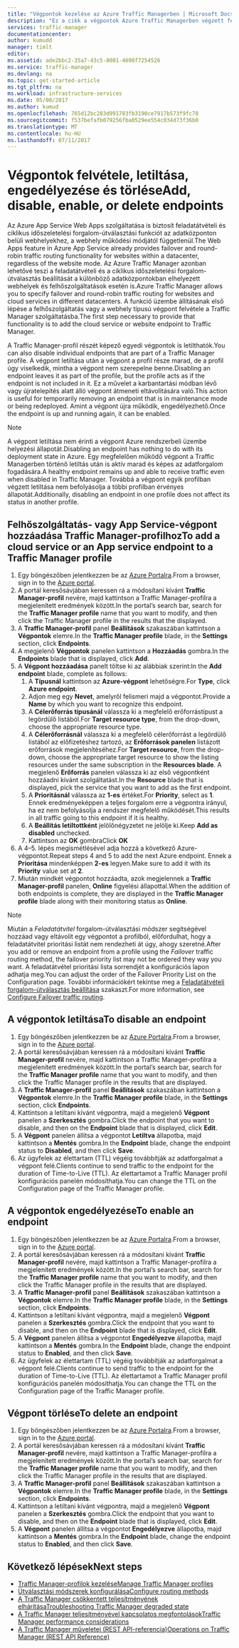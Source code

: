 ```yaml
---
title: "Végpontok kezelése az Azure Traffic Managerben | Microsoft Docs"
description: "Ez a cikk a végpontok Azure Traffic Managerben végzett felvételében, eltávolításában, engedélyezésében és letiltásában segít."
services: traffic-manager
documentationcenter: 
author: kumudd
manager: timlt
editor: 
ms.assetid: ade2bbc2-35a7-43c5-8001-4698f7254526
ms.service: traffic-manager
ms.devlang: na
ms.topic: get-started-article
ms.tgt_pltfrm: na
ms.workload: infrastructure-services
ms.date: 05/08/2017
ms.author: kumud
ms.openlocfilehash: 765d12bc283d991783fb3190ce7917b573f9fc78
ms.sourcegitcommit: f537befafb079256fba0529ee554c034d73f36b0
ms.translationtype: MT
ms.contentlocale: hu-HU
ms.lasthandoff: 07/11/2017
---
```

# <a name="add-disable-enable-or-delete-endpoints"></a><span data-ttu-id="57578-103">Végpontok felvétele, letiltása, engedélyezése és törlése</span><span class="sxs-lookup"><span data-stu-id="57578-103">Add, disable, enable, or delete endpoints</span></span>

<span data-ttu-id="57578-104">Az Azure App Service Web Apps szolgáltatása is biztosít feladatátvételi és ciklikus időszeletelési forgalom-útválasztási funkciót az adatközponton belüli webhelyekhez, a webhely működési módjától függetlenül.</span><span class="sxs-lookup"><span data-stu-id="57578-104">The Web Apps feature in Azure App Service already provides failover and round-robin traffic routing functionality for websites within a datacenter, regardless of the website mode.</span></span> <span data-ttu-id="57578-105">Az Azure Traffic Manager azonban lehetővé teszi a feladatátvételi és a ciklikus időszeletelési forgalom-útválasztás beállítását a különböző adatközpontokban elhelyezett webhelyek és felhőszolgáltatások esetén is.</span><span class="sxs-lookup"><span data-stu-id="57578-105">Azure Traffic Manager allows you to specify failover and round-robin traffic routing for websites and cloud services in different datacenters.</span></span> <span data-ttu-id="57578-106">A funkció üzembe állításának első lépése a felhőszolgáltatás vagy a webhely típusú végpont felvétele a Traffic Manager szolgáltatásba.</span><span class="sxs-lookup"><span data-stu-id="57578-106">The first step necessary to provide that functionality is to add the cloud service or website endpoint to Traffic Manager.</span></span>

<span data-ttu-id="57578-107">A Traffic Manager-profil részét képező egyedi végpontok is letilthatók.</span><span class="sxs-lookup"><span data-stu-id="57578-107">You can also disable individual endpoints that are part of a Traffic Manager profile.</span></span> <span data-ttu-id="57578-108">A végpont letiltása után a végpont a profil része marad, de a profil úgy viselkedik, mintha a végpont nem szerepelne benne.</span><span class="sxs-lookup"><span data-stu-id="57578-108">Disabling an endpoint leaves it as part of the profile, but the profile acts as if the endpoint is not included in it.</span></span> <span data-ttu-id="57578-109">Ez a művelet a karbantartási módban lévő vagy újratelepítés alatt álló végpont átmeneti eltávolítására való.</span><span class="sxs-lookup"><span data-stu-id="57578-109">This action is useful for temporarily removing an endpoint that is in maintenance mode or being redeployed.</span></span> <span data-ttu-id="57578-110">Amint a végpont újra működik, engedélyezhető.</span><span class="sxs-lookup"><span data-stu-id="57578-110">Once the endpoint is up and running again, it can be enabled.</span></span>

> [!NOTE]
> <span data-ttu-id="57578-111">A végpont letiltása nem érinti a végpont Azure rendszerbeli üzembe helyezési állapotát.</span><span class="sxs-lookup"><span data-stu-id="57578-111">Disabling an endpoint has nothing to do with its deployment state in Azure.</span></span> <span data-ttu-id="57578-112">Egy megfelelően működő végpont a Traffic Managerben történő letiltás után is aktív marad és képes az adatforgalom fogadására.</span><span class="sxs-lookup"><span data-stu-id="57578-112">A healthy endpoint remains up and able to receive traffic even when disabled in Traffic Manager.</span></span> <span data-ttu-id="57578-113">Továbbá a végpont egyik profilban végzett letiltása nem befolyásolja a többi profilban érvényes állapotát.</span><span class="sxs-lookup"><span data-stu-id="57578-113">Additionally, disabling an endpoint in one profile does not affect its status in another profile.</span></span>

## <a name="to-add-a-cloud-service-or-an-app-service-endpoint-to-a-traffic-manager-profile"></a><span data-ttu-id="57578-114">Felhőszolgáltatás- vagy App Service-végpont hozzáadása Traffic Manager-profilhoz</span><span class="sxs-lookup"><span data-stu-id="57578-114">To add a cloud service or an App service endpoint to a Traffic Manager profile</span></span>

1. <span data-ttu-id="57578-115">Egy böngészőben jelentkezzen be az [Azure Portalra](http://portal.azure.com).</span><span class="sxs-lookup"><span data-stu-id="57578-115">From a browser, sign in to the [Azure portal](http://portal.azure.com).</span></span>
2. <span data-ttu-id="57578-116">A portál keresősávjában keressen rá a módosítani kívánt **Traffic Manager-profil** nevére, majd kattintson a Traffic Manager-profilra a megjelenített eredmények között.</span><span class="sxs-lookup"><span data-stu-id="57578-116">In the portal’s search bar, search for the **Traffic Manager profile** name that you want to modify, and then click the Traffic Manager profile in the results that the displayed.</span></span>
3. <span data-ttu-id="57578-117">A **Traffic Manager-profil** panel **Beállítások** szakaszában kattintson a **Végpontok** elemre.</span><span class="sxs-lookup"><span data-stu-id="57578-117">In the **Traffic Manager profile** blade, in the **Settings** section, click **Endpoints**.</span></span>
4. <span data-ttu-id="57578-118">A megjelenő **Végpontok** panelen kattintson a **Hozzáadás** gombra.</span><span class="sxs-lookup"><span data-stu-id="57578-118">In the **Endpoints** blade that is displayed, click **Add**.</span></span>
5. <span data-ttu-id="57578-119">A **Végpont hozzáadása** panelt töltse ki az alábbiak szerint:</span><span class="sxs-lookup"><span data-stu-id="57578-119">In the **Add endpoint** blade, complete as follows:</span></span>
    1. <span data-ttu-id="57578-120">A **Típusnál** kattintson az **Azure-végpont** lehetőségre.</span><span class="sxs-lookup"><span data-stu-id="57578-120">For **Type**, click **Azure endpoint**.</span></span>
    2. <span data-ttu-id="57578-121">Adjon meg egy **Nevet**, amelyről felismeri majd a végpontot.</span><span class="sxs-lookup"><span data-stu-id="57578-121">Provide a **Name** by which you want to recognize this endpoint.</span></span>
    3. <span data-ttu-id="57578-122">A **Célerőforrás típusánál** válassza ki a megfelelő erőforrástípust a legördülő listából.</span><span class="sxs-lookup"><span data-stu-id="57578-122">For **Target resource type**, from the drop-down, choose the appropriate resource type.</span></span>
    4. <span data-ttu-id="57578-123">A **Célerőforrásnál** válassza ki a megfelelő célerőforrást a legördülő listából az előfizetéshez tartozó, az **Erőforrások panelen** listázott erőforrások megjelenítéséhez.</span><span class="sxs-lookup"><span data-stu-id="57578-123">For **Target resource**, from the drop-down, choose the appropriate target resource to show the listing resources under the same subscription in the **Resources blade**.</span></span> <span data-ttu-id="57578-124">A megjelenő **Erőforrás** panelen válassza ki az első végpontként hozzáadni kívánt szolgáltatást.</span><span class="sxs-lookup"><span data-stu-id="57578-124">In the **Resource** blade that is displayed, pick the service that you want to add as the first endpoint.</span></span>
    5. <span data-ttu-id="57578-125">A **Prioritásnál** válassza az **1-es** értéket.</span><span class="sxs-lookup"><span data-stu-id="57578-125">For **Priority**, select as **1**.</span></span> <span data-ttu-id="57578-126">Ennek eredményeképpen a teljes forgalom erre a végpontra irányul, ha ez nem befolyásolja a rendszer megfelelő működését.</span><span class="sxs-lookup"><span data-stu-id="57578-126">This results in all traffic going to this endpoint if it is healthy.</span></span>
    6. <span data-ttu-id="57578-127">A **Beállítás letiltottként** jelölőnégyzetet ne jelölje ki.</span><span class="sxs-lookup"><span data-stu-id="57578-127">Keep **Add as disabled** unchecked.</span></span>
    7. <span data-ttu-id="57578-128">Kattintson az **OK** gombra</span><span class="sxs-lookup"><span data-stu-id="57578-128">Click **OK**</span></span>
6.  <span data-ttu-id="57578-129">A 4–5. lépés megismétlésével adja hozzá a következő Azure-végpontot.</span><span class="sxs-lookup"><span data-stu-id="57578-129">Repeat steps 4 and 5 to add the next Azure endpoint.</span></span> <span data-ttu-id="57578-130">Ennek a **Prioritása** mindenképpen **2-es** legyen.</span><span class="sxs-lookup"><span data-stu-id="57578-130">Make sure to add it with its **Priority** value set at **2**.</span></span>
7.  <span data-ttu-id="57578-131">Miután mindkét végpontot hozzáadta, azok megjelennek a **Traffic Manager-profil** panelen, **Online** figyelési állapottal.</span><span class="sxs-lookup"><span data-stu-id="57578-131">When the addition of both endpoints is complete, they are displayed in the **Traffic Manager profile** blade along with their monitoring status as **Online**.</span></span>

> [!NOTE]
> <span data-ttu-id="57578-132">Miután a *Feladatátvitel* forgalom-útválasztási módszer segítségével hozzáad vagy eltávolít egy végpontot a profilból, előfordulhat, hogy a feladatátvitel prioritási listát nem rendezheti át úgy, ahogy szeretné.</span><span class="sxs-lookup"><span data-stu-id="57578-132">After you add or remove an endpoint from a profile using the *Failover* traffic routing method, the failover priority list may not be ordered they way you want.</span></span> <span data-ttu-id="57578-133">A feladatátvétel prioritási lista sorrendjét a konfigurációs lapon adhatja meg.</span><span class="sxs-lookup"><span data-stu-id="57578-133">You can adjust the order of the Failover Priority List on the Configuration page.</span></span> <span data-ttu-id="57578-134">További információkért tekintse meg a [Feladatátvételi forgalom-útválasztás beállítása](traffic-manager-configure-failover-routing-method.md) szakaszt.</span><span class="sxs-lookup"><span data-stu-id="57578-134">For more information, see [Configure Failover traffic routing](traffic-manager-configure-failover-routing-method.md).</span></span>

## <a name="to-disable-an-endpoint"></a><span data-ttu-id="57578-135">A végpontok letiltása</span><span class="sxs-lookup"><span data-stu-id="57578-135">To disable an endpoint</span></span>

1. <span data-ttu-id="57578-136">Egy böngészőben jelentkezzen be az [Azure Portalra](http://portal.azure.com).</span><span class="sxs-lookup"><span data-stu-id="57578-136">From a browser, sign in to the [Azure portal](http://portal.azure.com).</span></span>
2. <span data-ttu-id="57578-137">A portál keresősávjában keressen rá a módosítani kívánt **Traffic Manager-profil** nevére, majd kattintson a Traffic Manager-profilra a megjelenített eredmények között.</span><span class="sxs-lookup"><span data-stu-id="57578-137">In the portal’s search bar, search for the  **Traffic Manager profile** name that you want to modify, and then click the Traffic Manager profile in the results that are displayed.</span></span>
3. <span data-ttu-id="57578-138">A **Traffic Manager-profil** panel **Beállítások** szakaszában kattintson a **Végpontok** elemre.</span><span class="sxs-lookup"><span data-stu-id="57578-138">In the **Traffic Manager profile** blade, in the **Settings** section, click **Endpoints**.</span></span> 
4. <span data-ttu-id="57578-139">Kattintson a letiltani kívánt végpontra, majd a megjelenő **Végpont** panelen a **Szerkesztés** gombra.</span><span class="sxs-lookup"><span data-stu-id="57578-139">Click the endpoint that you want to disable, and then on the **Endpoint** blade that is displayed, click **Edit**.</span></span>
5. <span data-ttu-id="57578-140">A **Végpont** panelen állítsa a végpontot **Letiltva** állapotba, majd kattintson a **Mentés** gombra.</span><span class="sxs-lookup"><span data-stu-id="57578-140">In the **Endpoint** blade, change the endpoint status to **Disabled**, and then click **Save**.</span></span>
6. <span data-ttu-id="57578-141">Az ügyfelek az élettartam (TTL) végéig továbbítják az adatforgalmat a végpont felé.</span><span class="sxs-lookup"><span data-stu-id="57578-141">Clients continue to send traffic to the endpoint for the duration of Time-to-Live (TTL).</span></span> <span data-ttu-id="57578-142">Az élettartamot a Traffic Manager profil konfigurációs panelén módosíthatja.</span><span class="sxs-lookup"><span data-stu-id="57578-142">You can change the TTL on the Configuration page of the Traffic Manager profile.</span></span>

## <a name="to-enable-an-endpoint"></a><span data-ttu-id="57578-143">A végpontok engedélyezése</span><span class="sxs-lookup"><span data-stu-id="57578-143">To enable an endpoint</span></span>

1. <span data-ttu-id="57578-144">Egy böngészőben jelentkezzen be az [Azure Portalra](http://portal.azure.com).</span><span class="sxs-lookup"><span data-stu-id="57578-144">From a browser, sign in to the [Azure portal](http://portal.azure.com).</span></span>
2. <span data-ttu-id="57578-145">A portál keresősávjában keressen rá a módosítani kívánt **Traffic Manager-profil** nevére, majd kattintson a Traffic Manager-profilra a megjelenített eredmények között.</span><span class="sxs-lookup"><span data-stu-id="57578-145">In the portal’s search bar, search for the  **Traffic Manager profile** name that you want to modify, and then click the Traffic Manager profile in the results that are displayed.</span></span>
3. <span data-ttu-id="57578-146">A **Traffic Manager-profil** panel **Beállítások** szakaszában kattintson a **Végpontok** elemre.</span><span class="sxs-lookup"><span data-stu-id="57578-146">In the **Traffic Manager profile** blade, in the **Settings** section, click **Endpoints**.</span></span> 
4. <span data-ttu-id="57578-147">Kattintson a letiltani kívánt végpontra, majd a megjelenő **Végpont** panelen a **Szerkesztés** gombra.</span><span class="sxs-lookup"><span data-stu-id="57578-147">Click the endpoint that you want to disable, and then on the **Endpoint** blade that is displayed, click **Edit**.</span></span>
5. <span data-ttu-id="57578-148">A **Végpont** panelen állítsa a végpontot **Engedélyezve** állapotba, majd kattintson a **Mentés** gombra.</span><span class="sxs-lookup"><span data-stu-id="57578-148">In the **Endpoint** blade, change the endpoint status to **Enabled**, and then click **Save**.</span></span>
6. <span data-ttu-id="57578-149">Az ügyfelek az élettartam (TTL) végéig továbbítják az adatforgalmat a végpont felé.</span><span class="sxs-lookup"><span data-stu-id="57578-149">Clients continue to send traffic to the endpoint for the duration of Time-to-Live (TTL).</span></span> <span data-ttu-id="57578-150">Az élettartamot a Traffic Manager profil konfigurációs panelén módosíthatja.</span><span class="sxs-lookup"><span data-stu-id="57578-150">You can change the TTL on the Configuration page of the Traffic Manager profile.</span></span>

## <a name="to-delete-an-endpoint"></a><span data-ttu-id="57578-151">Végpont törlése</span><span class="sxs-lookup"><span data-stu-id="57578-151">To delete an endpoint</span></span>

1. <span data-ttu-id="57578-152">Egy böngészőben jelentkezzen be az [Azure Portalra](http://portal.azure.com).</span><span class="sxs-lookup"><span data-stu-id="57578-152">From a browser, sign in to the [Azure portal](http://portal.azure.com).</span></span>
2. <span data-ttu-id="57578-153">A portál keresősávjában keressen rá a módosítani kívánt **Traffic Manager-profil** nevére, majd kattintson a Traffic Manager-profilra a megjelenített eredmények között.</span><span class="sxs-lookup"><span data-stu-id="57578-153">In the portal’s search bar, search for the  **Traffic Manager profile** name that you want to modify, and then click the Traffic Manager profile in the results that are displayed.</span></span>
3. <span data-ttu-id="57578-154">A **Traffic Manager-profil** panel **Beállítások** szakaszában kattintson a **Végpontok** elemre.</span><span class="sxs-lookup"><span data-stu-id="57578-154">In the **Traffic Manager profile** blade, in the **Settings** section, click **Endpoints**.</span></span> 
4. <span data-ttu-id="57578-155">Kattintson a letiltani kívánt végpontra, majd a megjelenő **Végpont** panelen a **Szerkesztés** gombra.</span><span class="sxs-lookup"><span data-stu-id="57578-155">Click the endpoint that you want to disable, and then on the **Endpoint** blade that is displayed, click **Edit**.</span></span>
5. <span data-ttu-id="57578-156">A **Végpont** panelen állítsa a végpontot **Engedélyezve** állapotba, majd kattintson a **Mentés** gombra.</span><span class="sxs-lookup"><span data-stu-id="57578-156">In the **Endpoint** blade, change the endpoint status to **Enabled**, and then click **Save**.</span></span>


## <a name="next-steps"></a><span data-ttu-id="57578-157">Következő lépések</span><span class="sxs-lookup"><span data-stu-id="57578-157">Next steps</span></span>

* [<span data-ttu-id="57578-158">Traffic Manager-profilok kezelése</span><span class="sxs-lookup"><span data-stu-id="57578-158">Manage Traffic Manager profiles</span></span>](traffic-manager-manage-profiles.md)
* [<span data-ttu-id="57578-159">Útválasztási módszerek konfigurálása</span><span class="sxs-lookup"><span data-stu-id="57578-159">Configure routing methods</span></span>](traffic-manager-configure-routing-method.md)
* [<span data-ttu-id="57578-160">A Traffic Manager csökkentett teljesítményének elhárítása</span><span class="sxs-lookup"><span data-stu-id="57578-160">Troubleshooting Traffic Manager degraded state</span></span>](traffic-manager-troubleshooting-degraded.md)
* [<span data-ttu-id="57578-161">A Traffic Manager teljesítményével kapcsolatos megfontolások</span><span class="sxs-lookup"><span data-stu-id="57578-161">Traffic Manager performance considerations</span></span>](traffic-manager-performance-considerations.md)
* [<span data-ttu-id="57578-162">A Traffic Manager műveletei (REST API-referencia)</span><span class="sxs-lookup"><span data-stu-id="57578-162">Operations on Traffic Manager (REST API Reference)</span></span>](http://go.microsoft.com/fwlink/p/?LinkID=313584)


